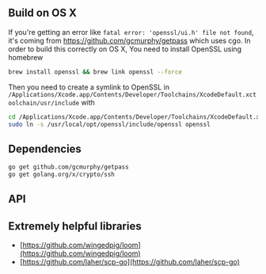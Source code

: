 ## Build on OS X
If you're getting an error like `fatal error: 'openssl/ui.h' file not found`, it's coming from https://github.com/gcmurphy/getpass which uses cgo.
In order to build this correctly on OS X, You need to install OpenSSL using homebrew
```bash
brew install openssl && brew link openssl --force
```
Then you need to create a symlink to OpenSSL in `/Applications/Xcode.app/Contents/Developer/Toolchains/XcodeDefault.xctoolchain/usr/include` with

```bash
cd /Applications/Xcode.app/Contents/Developer/Toolchains/XcodeDefault.xctoolchain/usr/include
sudo ln -s /usr/local/opt/openssl/include/openssl openssl
```

## Dependencies
```bash
go get github.com/gcmurphy/getpass
go get golang.org/x/crypto/ssh
```

## API




## Extremely helpful libraries
- [https://github.com/wingedpig/loom](https://github.com/wingedpig/loom)
- [https://github.com/laher/scp-go](https://github.com/laher/scp-go)
